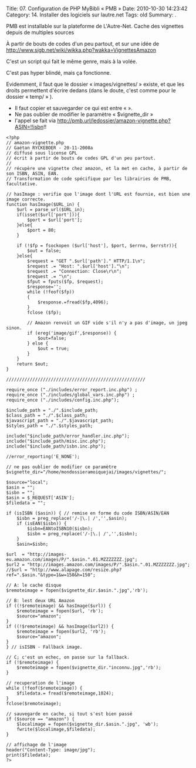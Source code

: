 Title: 07. Configuration de PHP MyBibli « PMB » 
Date: 2010-10-30 14:23:42
Category: 14. Installer des logiciels sur lautre.net
Tags: old
Summary:  . 

PMB est installable sur la plateforme de L'Autre-Net.
Cache des vignettes depuis de multiples sources 

À partir de bouts de codes d'un peu partout, et sur une idée de http://www.sigb.net/wiki/wikka.php?wakka=VignettesAmazon

C'est un script qui fait le même genre, mais à la volée.

C'est pas hyper blindé, mais ça fonctionne.

Evidemment, il faut que le dossier « images/vignettes/ » existe, et que les droits permettent d'écrire dedans (dans le doute, c'est comme pour le dossier « temp/ » ).

- Il faut copier et sauvegarder ce qui est entre « <?php » est « ?> ».
- Ne pas oublier de modifier le paramètre « $vignette_dir »
- l'appel se fait via http://pmb.url/ledossier/amazon-vignette.php?ASIN=!!isbn!! 

````
<?php
// amazon-vignette.php
// Gaétan RYCKEBOER - 20-11-2008a
// diffusé sous license GPL
// écrit à partir de bouts de codes GPL d'un peu partout.
//
// récupère une vignette chez amazon, et la met en cache, à partir de son ISBN, ASIN, EAN.
// Transformation de code spécifique par les librairies de PMB, facultative.

// hasImage : verifie que l'image dont l'URL est fournie, est bien une image correcte.
function hasImage($URL_in) {
	$url = parse_url($URL_in);
	if(isset($url['port'])){
		$port = $url['port'];
	}else{
		$port = 80;
	}

	if (!$fp = fsockopen ($url['host'], $port, $errno, $errstr)){
		$out = false;
	}else{
		$request = "GET ".$url['path']." HTTP/1.1\n";
		$request .= "Host: ".$url['host']."\n";
		$request .= "Connection: Close\r\n";
		$request .= "\n";
		$fput = fputs($fp, $request);
		$response='';
		while (!feof($fp))
		{
			$response.=fread($fp,4096);
		}
		fclose ($fp);

		// Amazon renvoit un GIF vide s'il n'y a pas d'image, un jpeg sinon.
		if (ereg('image/gif',$response)) {
			$out=false;
		} else {
			$out = true;
		}
	}
	return $out;
}

/////////////////////////////////////////////////////

require_once ("./includes/error_report.inc.php") ;
require_once ("./includes/global_vars.inc.php") ;
require_once ("./includes/config.inc.php");

$include_path = "./".$include_path;
$class_path = "./".$class_path;
$javascript_path = "./".$javascript_path;
$styles_path = "./".$styles_path;

include("$include_path/error_handler.inc.php");
include("$include_path/misc.inc.php");
include("$include_path/isbn.inc.php");

//error_reporting('E_NONE');

// ne pas oublier de modifier ce paramètre
$vignette_dir="/home/mondossieramoiquejai/images/vignettes/";

$source="local";
$asin = "";
$isbn = "";
$asin = $_REQUEST['ASIN'];
$filedata = "";

if (isISBN ($asin)) { // remise en forme du code ISBN/ASIN/EAN
	$isbn = preg_replace('/-|\.| /','',$asin);
	if (isEAN($isbn)) {
		$isbn=EANtoISBN10($isbn);
		$isbn = preg_replace('/-|\.| /','',$isbn);
	}
	$asin=$isbn;

$url  = "http://images-eu.amazon.com/images/P/".$asin.".01.MZZZZZZZ.jpg";
$url2 = "http://images.amazon.com/images/P/".$asin.".01.MZZZZZZZ.jpg";
//$url = "http://www.alapage.com/resize.php?ref=".$asin."&type=1&w=150&h=150";

// A: le cache disque
$remoteimage = fopen($vignette_dir.$asin.".jpg",'rb');

// B: lest deux URL Amazon
if ((!$remoteimage) && hasImage($url)) {
	$remoteimage = fopen($url, 'rb');
	$source="amazon";
}
if ((!$remoteimage) && hasImage($url2)) {
	$remoteimage = fopen($url2, 'rb');
	$source="amazon";
}
} // isISBN - Fallback image.

// C; c'est un echec, on passe sur la fallback.
if (!$remoteimage) {
	$remoteimage = fopen($vignette_dir."inconnu.jpg",'rb');
}

// recuperation de l'image
while (!feof($remoteimage)) {
	$filedata.= fread($remoteimage,1024);
}
fclose($remoteimage);

// sauvegarde en cache, si tout s'est bien passé
if ($source == "amazon") {
	$localimage = fopen($vignette_dir.$asin.".jpg", 'wb');
	fwrite($localimage,$filedata);
}

// affichage de l'image
header("Content-Type: image/jpg");
print($filedata);
?>
````
